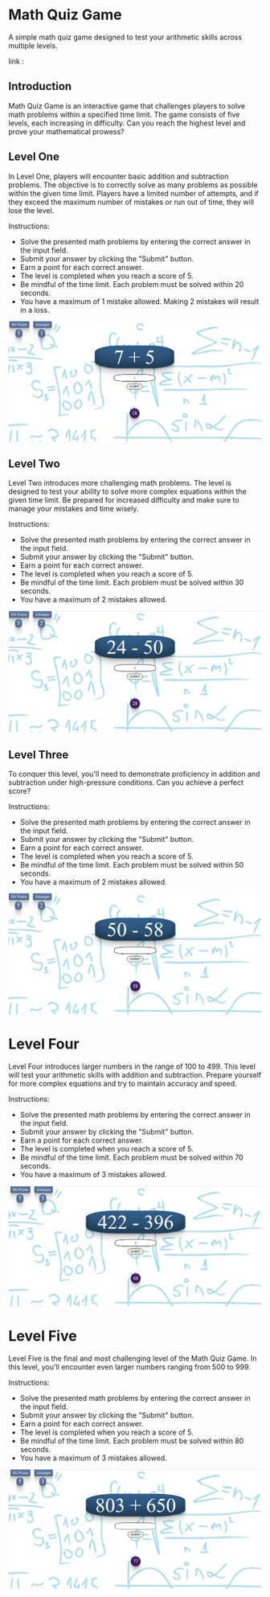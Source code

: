 
# Math Quiz Game

A simple math quiz game designed to test your arithmetic skills across multiple levels.

link : 

## Introduction

Math Quiz Game is an interactive game that challenges players to solve math problems within a specified time limit. The game consists of five levels, each increasing in difficulty. Can you reach the highest level and prove your mathematical prowess?

## Level One

In Level One, players will encounter basic addition and subtraction problems. The objective is to correctly solve as many problems as possible within the given time limit. Players have a limited number of attempts, and if they exceed the maximum number of mistakes or run out of time, they will lose the level.

Instructions:
- Solve the presented math problems by entering the correct answer in the input field.
- Submit your answer by clicking the "Submit" button.
- Earn a point for each correct answer.
- The level is completed when you reach a score of 5.
- Be mindful of the time limit. Each problem must be solved within 20 seconds.
- You have a maximum of 1 mistake allowed. Making 2 mistakes will result in a loss.

![Level One](./pictures/first-level-screenshoot.png)


## Level Two

Level Two introduces more challenging math problems. The level is designed to test your ability to solve more complex equations within the given time limit. Be prepared for increased difficulty and make sure to manage your mistakes and time wisely.

Instructions:
- Solve the presented math problems by entering the correct answer in the input field.
- Submit your answer by clicking the "Submit" button.
- Earn a point for each correct answer.
- The level is completed when you reach a score of 5.
- Be mindful of the time limit. Each problem must be solved within 30 seconds.
- You have a maximum of 2 mistakes allowed.

![Level Two](./pictures/second-level-screenshoot.png)

## Level Three

To conquer this level, you'll need to demonstrate proficiency in addition and subtraction under high-pressure conditions. Can you achieve a perfect score?

Instructions:
- Solve the presented math problems by entering the correct answer in the input field.
- Submit your answer by clicking the "Submit" button.
- Earn a point for each correct answer.
- The level is completed when you reach a score of 5.
- Be mindful of the time limit. Each problem must be solved within 50 seconds.
- You have a maximum of 2 mistakes allowed.

![Level Three](./pictures/third-level-screenshoot.png)

# Level Four

Level Four introduces larger numbers in the range of 100 to 499. This level will test your arithmetic skills with addition and subtraction. Prepare yourself for more complex equations and try to maintain accuracy and speed.

Instructions:

- Solve the presented math problems by entering the correct answer in the input field.
- Submit your answer by clicking the "Submit" button.
- Earn a point for each correct answer.
- The level is completed when you reach a score of 5.
- Be mindful of the time limit. Each problem must be solved within 70 seconds.
- You have a maximum of 3 mistakes allowed.

![Level Four](./pictures/fourth-level-screenshoot.png)

# Level Five

Level Five is the final and most challenging level of the Math Quiz Game. In this level, you'll encounter even larger numbers ranging from 500 to 999.

Instructions:

- Solve the presented math problems by entering the correct answer in the input field.
- Submit your answer by clicking the "Submit" button.
- Earn a point for each correct answer.
- The level is completed when you reach a score of 5.
- Be mindful of the time limit. Each problem must be solved within 80 seconds.
- You have a maximum of 3 mistakes allowed.

![Level Five](./pictures/fifth-level-screenshoot.png)